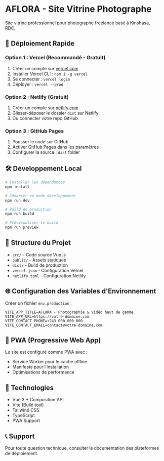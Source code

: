 # AFLORA - Site Vitrine Photographe

Site vitrine professionnel pour photographe freelance basé à Kinshasa, RDC.

## 🚀 Déploiement Rapide

### Option 1 : Vercel (Recommandé - Gratuit)

1. Créer un compte sur [vercel.com](https://vercel.com)
2. Installer Vercel CLI : `npm i -g vercel`
3. Se connecter : `vercel login`
4. Déployer : `vercel --prod`

### Option 2 : Netlify (Gratuit)

1. Créer un compte sur [netlify.com](https://netlify.com)
2. Glisser-déposer le dossier `dist` sur Netlify
3. Ou connecter votre repo GitHub

### Option 3 : GitHub Pages

1. Pousser le code sur GitHub
2. Activer GitHub Pages dans les paramètres
3. Configurer la source : `dist` folder

## 🛠️ Développement Local

```bash
# Installer les dépendances
npm install

# Démarrer en mode développement
npm run dev

# Build de production
npm run build

# Prévisualiser le build
npm run preview
```

## 📁 Structure du Projet

- `src/` - Code source Vue.js
- `public/` - Assets statiques
- `dist/` - Build de production
- `vercel.json` - Configuration Vercel
- `netlify.toml` - Configuration Netlify

## 🌐 Configuration des Variables d'Environnement

Créer un fichier `env.production` :

```env
VITE_APP_TITLE=AFLORA - Photographie & Vidéo haut de gamme
VITE_APP_URL=https://votre-domaine.com
VITE_CONTACT_PHONE=+243 000 000 000
VITE_CONTACT_EMAIL=contact@votre-domaine.com
```

## 📱 PWA (Progressive Web App)

Le site est configuré comme PWA avec :

- Service Worker pour le cache offline
- Manifeste pour l'installation
- Optimisations de performance

## 🎨 Technologies

- Vue 3 + Composition API
- Vite (Build tool)
- Tailwind CSS
- TypeScript
- PWA Support

## 📞 Support

Pour toute question technique, consulter la documentation des plateformes de déploiement.
